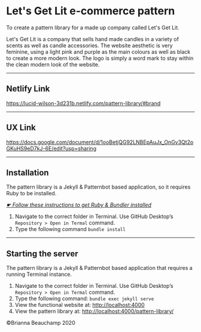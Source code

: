 # Let's Get Lit e-commerce pattern

To create a pattern library for a made up company called Let's Get Lit.

Let's Get Lit is a company that sells hand made candles in a variety of scents as well as candle accessories. The website aesthetic is very feminine, using a light pink and purple as the main colours as well as black to create a more modern look. The logo is simply a word mark to stay within the clean modern look of the website.

---

## Netlify Link

https://lucid-wilson-3d231b.netlify.com/pattern-library/#brand

---

## UX Link

https://docs.google.com/document/d/1ooBetjQG92LNBEpAuJx_OnGv3Qt2oGKuHS9eD7kJ-6E/edit?usp=sharing

---

## Installation

The pattern library is a Jekyll & Patternbot based application, so it requires Ruby to be installed.

[*☛ Follow these instructions to get Ruby & Bundler installed*](https://learn-the-web.algonquindesign.ca/courses/web-dev-4/install-more-developer-tools/)

1. Navigate to the correct folder in Terminal. Use GitHub Desktop’s `Repository > Open in Termal` command.
2. Type the following command `bundle install`

---

## Starting the server

The pattern library is a Jekyll & Patternbot based application that requires a running Terminal instance.

1. Navigate to the correct folder in Terminal. Use GitHub Desktop’s `Repository > Open in Termal` command.
2. Type the following command: `bundle exec jekyll serve`
3. View the functional website at: [http://localhost:4000](http://localhost:4000)
4. View the pattern library at: [http://localhost:4000/pattern-library/](http://localhost:4000/pattern-library/)

©Brianna Beauchamp 2020

